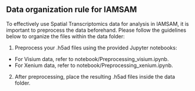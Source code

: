 ## Data organization rule for IAMSAM

To effectively use Spatial Transcriptomics data for analysis in IAMSAM, it is important to preprocess the data beforehand. Please follow the guidelines below to organize the files within the data folder:

1. Preprocess your .h5ad files using the provided Jupyter notebooks:

- For Visium data, refer to notebook/Preprocessing_visium.ipynb.
- For Xenium data, refer to notebook/Preprocessing_xenium.ipynb.

2. After preprocessing, place the resulting .h5ad files inside the data folder.
